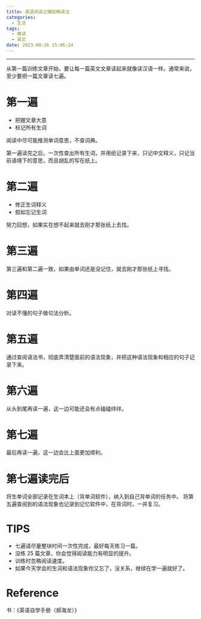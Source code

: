 ```yaml
---
title: 英语阅读之辅助精读法
categories:
  - 生活
tags:
  - 精读
  - 英文
date: 2023-09-26 15:06:24
---
```


---

从第一篇训练文章开始，要让每一篇英文文章读起来就像读汉语一样。通常来说，至少要把一篇文章读七遍。

# 第一遍

- 把握文章大意
- 标记所有生词

阅读中尽可能推测单词意思，不查词典。

第一遍读完之后，一次性查出所有生词，并用纸记录下来，只记中文释义，只记当前语境下的意思，而且胡乱的写在纸上。

# 第二遍

- 修正生词释义
- 假如忘记生词

努力回想，如果实在想不起来就去刚才那张纸上去找。

<!-- more -->

# 第三遍

第三遍和第二遍一致，如果由单词还是没记住，就去刚才那张纸上寻找。

# 第四遍

对读不懂的句子做句法分析。

# 第五遍

通过查阅语法书，彻底弄清楚面前的语法现象，并把这种语法现象和相应的句子记录下来。

# 第六遍

从头到尾再读一遍，这一边可能还会有点磕磕绊绊。

# 第七遍

最后再读一遍，这一边会比上面更加顺利。

# 第七遍读完后

将生单词全部记录在生词本上（背单词软件），纳入到自己背单词的任务中。
将第五遍查阅到的语法现象也记录到记忆软件中，在背词时，一并复习。

# TIPS

- 七遍请尽量整块时间一次性完成，最好每天练习一篇。
- 没练 25 篇文章，你会觉得阅读能力有明显的提升。
- 训练时忽略阅读速度。
- 如果今天学会的生词和语法现象你又忘了，没关系，继续在学一遍就好了。

# Reference

书：《英语自学手册（郝海龙）》

